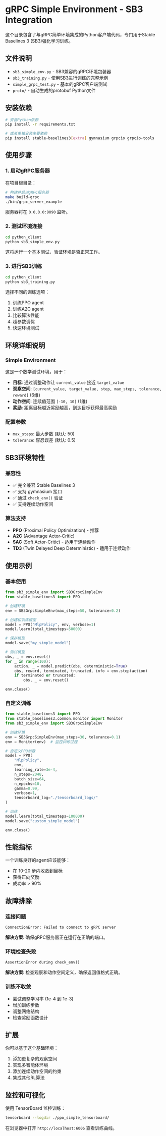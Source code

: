 # gRPC Simple Environment - SB3 Integration

这个目录包含了与gRPC简单环境集成的Python客户端代码，专门用于Stable Baselines 3 (SB3)强化学习训练。

## 文件说明

- `sb3_simple_env.py` - SB3兼容的gRPC环境包装器
- `sb3_training.py` - 使用SB3进行训练的完整示例
- `simple_grpc_test.py` - 基本的gRPC客户端测试
- `proto/` - 自动生成的protobuf Python文件

## 安装依赖

```bash
# 安装Python依赖
pip install -r requirements.txt

# 或者单独安装主要依赖
pip install stable-baselines3[extra] gymnasium grpcio grpcio-tools
```

## 使用步骤

### 1. 启动gRPC服务器

在项目根目录：
```bash
# 构建并启动gRPC服务器
make build-grpc
./bin/grpc_server_example
```

服务器将在 `0.0.0.0:9090` 监听。

### 2. 测试环境连接

```bash
cd python_client
python sb3_simple_env.py
```

这将运行一个基本测试，验证环境是否正常工作。

### 3. 进行SB3训练

```bash
cd python_client
python sb3_training.py
```

选择不同的训练选项：
1. 训练PPO agent
2. 训练A2C agent
3. 比较算法性能
4. 超参数调优
5. 快速环境测试

## 环境详细说明

### Simple Environment

这是一个数学测试环境，用于：
- **目标**: 通过调整动作让 `current_value` 接近 `target_value`
- **观察空间**: `[current_value, target_value, step, max_steps, tolerance, reward]` (6维)
- **动作空间**: 连续值范围 `[-10, 10]` (1维)
- **奖励**: 距离目标越近奖励越高，到达目标获得最高奖励

### 配置参数

- `max_steps`: 最大步数 (默认: 50)
- `tolerance`: 容忍误差 (默认: 0.5)

## SB3环境特性

### 兼容性
- ✅ 完全兼容 Stable Baselines 3
- ✅ 支持 gymnasium 接口
- ✅ 通过 `check_env()` 验证
- ✅ 支持连续动作空间

### 算法支持
- **PPO** (Proximal Policy Optimization) - 推荐
- **A2C** (Advantage Actor-Critic)
- **SAC** (Soft Actor-Critic) - 适用于连续动作
- **TD3** (Twin Delayed Deep Deterministic) - 适用于连续动作

## 使用示例

### 基本使用

```python
from sb3_simple_env import SB3GrpcSimpleEnv
from stable_baselines3 import PPO

# 创建环境
env = SB3GrpcSimpleEnv(max_steps=50, tolerance=0.2)

# 创建和训练模型
model = PPO("MlpPolicy", env, verbose=1)
model.learn(total_timesteps=50000)

# 保存模型
model.save("my_simple_model")

# 测试模型
obs, _ = env.reset()
for _ in range(100):
    action, _ = model.predict(obs, deterministic=True)
    obs, reward, terminated, truncated, info = env.step(action)
    if terminated or truncated:
        obs, _ = env.reset()

env.close()
```

### 自定义训练

```python
from stable_baselines3 import PPO
from stable_baselines3.common.monitor import Monitor
from sb3_simple_env import SB3GrpcSimpleEnv

# 创建环境
env = SB3GrpcSimpleEnv(max_steps=30, tolerance=0.1)
env = Monitor(env)  # 监控训练过程

# 自定义PPO参数
model = PPO(
    "MlpPolicy",
    env,
    learning_rate=3e-4,
    n_steps=2048,
    batch_size=64,
    n_epochs=10,
    gamma=0.99,
    verbose=1,
    tensorboard_log="./tensorboard_logs/"
)

# 训练
model.learn(total_timesteps=100000)
model.save("custom_simple_model")

env.close()
```

## 性能指标

一个训练良好的agent应该能够：
- 在 10-20 步内收敛到目标
- 获得正向奖励
- 成功率 > 90%

## 故障排除

### 连接问题
```
ConnectionError: Failed to connect to gRPC server
```
**解决方案**: 确保gRPC服务器正在运行在正确的端口。

### 环境检查失败
```
AssertionError during check_env()
```
**解决方案**: 检查观察和动作空间定义，确保返回值格式正确。

### 训练不收敛
- 尝试调整学习率 (1e-4 到 1e-3)
- 增加训练步数
- 调整网络结构
- 检查奖励函数设计

## 扩展

你可以基于这个基础环境：
1. 添加更复杂的观察空间
2. 实现多智能体环境
3. 添加连续动作空间的约束
4. 集成其他RL算法

## 监控和可视化

使用 TensorBoard 监控训练：
```bash
tensorboard --logdir ./ppo_simple_tensorboard/
```

在浏览器中打开 `http://localhost:6006` 查看训练曲线。

